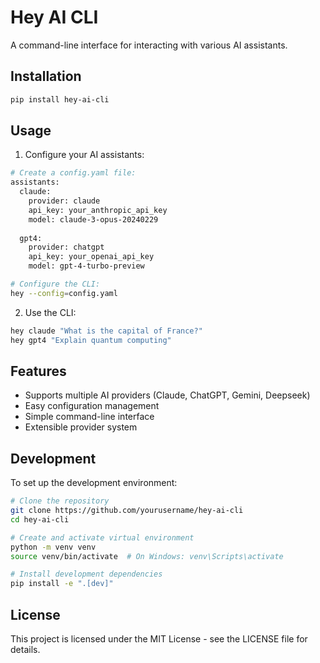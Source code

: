 # Hey AI CLI

A command-line interface for interacting with various AI assistants.

## Installation

```bash
pip install hey-ai-cli
```

## Usage

1. Configure your AI assistants:

```bash
# Create a config.yaml file:
assistants:
  claude:
    provider: claude
    api_key: your_anthropic_api_key
    model: claude-3-opus-20240229
  
  gpt4:
    provider: chatgpt
    api_key: your_openai_api_key
    model: gpt-4-turbo-preview

# Configure the CLI:
hey --config=config.yaml
```

2. Use the CLI:

```bash
hey claude "What is the capital of France?"
hey gpt4 "Explain quantum computing"
```

## Features

- Supports multiple AI providers (Claude, ChatGPT, Gemini, Deepseek)
- Easy configuration management
- Simple command-line interface
- Extensible provider system

## Development

To set up the development environment:

```bash
# Clone the repository
git clone https://github.com/yourusername/hey-ai-cli
cd hey-ai-cli

# Create and activate virtual environment
python -m venv venv
source venv/bin/activate  # On Windows: venv\Scripts\activate

# Install development dependencies
pip install -e ".[dev]"
```

## License

This project is licensed under the MIT License - see the LICENSE file for details.